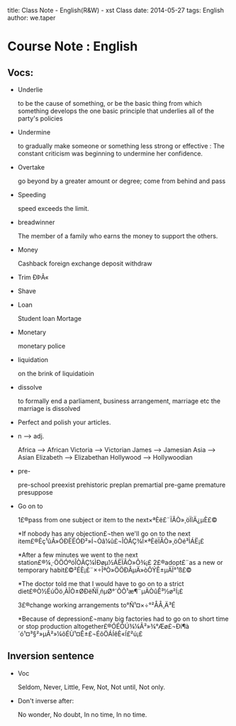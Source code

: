 ﻿title: Class Note - English(R&W) - xst Class
date: 2014-05-27
tags: English
author: we.taper

Course Note : English
=========================

Vocs:
----------------

+ Underlie

	to be the cause of something, or be the basic thing from which something develops
	the one basic principle that underlies all of the party's policies

+ Undermine

	to gradually make someone or something less strong or effective
	: The constant criticism was beginning to undermine her confidence.

+ Overtake

	go beyond by a greater amount or degree; come from behind and pass

+ Speeding

	speed exceeds the limit.

+ breadwinner

	The member of a family who earns the money to support the others.

+ Money

	Cashback
	foreign exchange
	deposit
	withdraw

+ Trim ÐÞÃ«
+ Shave
+ Loan

	Student loan
	Mortage

+ Monetary

	monetary police

+ liquidation

	on the brink of liquidatioin

+ dissolve

	to formally end a parliament, business arrangement, marriage etc
	the marriage is dissolved

+ Perfect and polish your articles.

+ n --> adj.

	Africa --> African
	Victoria --> Victorian
	James --> Jamesian
	Asia --> Asian
	Elizabeth --> Elizabethan
	Hollywood --> Hollywoodian

+ pre-

	pre-school
	preexist
	prehistoric
	preplan
	premartial
	pre-game
	premature
	presuppose

+ Go on to

	1£®pass from one subject or item to the next×ªÈë£¨ÏÂÒ»¸öÏîÄ¿µÈ£©

	*If nobody has any objection£¬then we'll go on to the next item£®Èç¹ûÃ»ÓÐÈËÓÐ²»Í¬Òâ¼û£¬ÎÒÃÇ¾Í×ªÈëÏÂÒ»¸öÒé³ÌÁË¡£

	*After a few minutes we went to the next station£®¼¸·ÖÖÓºóÎÒÃÇ¼ÌÐøµ½ÁËÏÂÒ»Õ¾¡£
	2£®adopt£¨as a new or temporary habit£©²ÉÈ¡£¨×÷ÎªÒ»ÖÖÐÂµÄ»òÔÝÊ±µÄÏ°¹ß£©

	*The doctor told me that I would have to go on to a strict diet£®Ò½ÉúÖö¸ÀÎÒ±ØÐëÑÏ¸ñµØ°´ÕÕ¹æ¶¨µÄÒûÊ³½ø²Í¡£

	3£®change working arrangements to°Ñ¹¤×÷°²ÅÅ¸Ä³É

	*Because of depression£¬many big factories had to go on to short time or stop production altogether£®ÓÉÓÚ¾­¼Ã²»¾°Æø£¬Ðí¶à´ó¹¤³§²»µÃ²»¼õÉÙ¹¤Ê±£¬ÉõÖÁÍêÈ«Í£²ú¡£

Inversion sentence
---------------------

+ Voc

	Seldom, Never, Little, Few, Not, Not until, Not only.

+ Don't inverse after:

	No wonder, No doubt, In no time, In no time.

